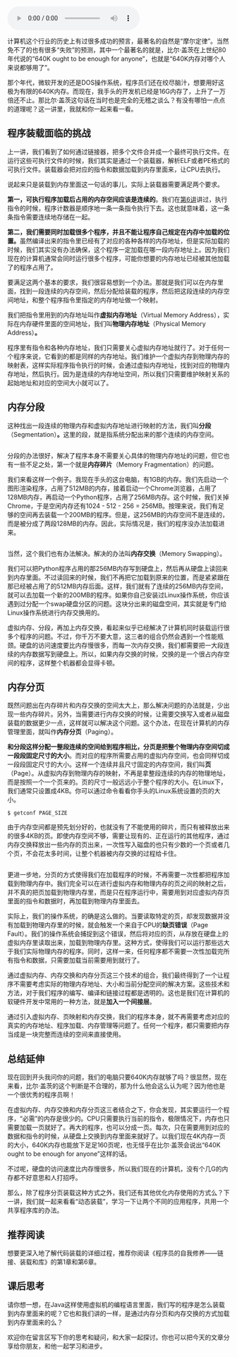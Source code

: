 <audio title="09 _ 程序装载：“640K内存”真的不够用么？" src="https://static001.geekbang.org/resource/audio/06/c3/068aa199c89bf246db4978f9873abec3.mp3" controls="controls"></audio> 
<p>计算机这个行业的历史上有过很多成功的预言，最著名的自然是“摩尔定律”。当然免不了的也有很多“失败”的预测，其中一个最著名的就是，比尔·盖茨在上世纪80年代说的“640K ought to be enough for anyone”，也就是“640K内存对哪个人来说都够用了”。</p><p>那个年代，微软开发的还是DOS操作系统，程序员们还在绞尽脑汁，想要用好这极为有限的640K内存。而现在，我手头的开发机已经是16G内存了，上升了一万倍还不止。那比尔·盖茨这句话在当时也是完全的无稽之谈么？有没有哪怕一点点的道理呢？这一讲里，我就和你一起来看一看。</p><h2>程序装载面临的挑战</h2><p>上一讲，我们看到了如何通过链接器，把多个文件合并成一个最终可执行文件。在运行这些可执行文件的时候，我们其实是通过一个装载器，解析ELF或者PE格式的可执行文件。装载器会把对应的指令和数据加载到内存里面来，让CPU去执行。</p><p>说起来只是装载到内存里面这一句话的事儿，实际上装载器需要满足两个要求。</p><p><strong>第一，可执行程序加载后占用的内存空间应该是连续的</strong>。我们在<a href="https://time.geekbang.org/column/article/94075">第6讲</a>讲过，执行指令的时候，程序计数器是顺序地一条一条指令执行下去。这也就意味着，这一条条指令需要连续地存储在一起。</p><!-- [[[read_end]]] --><p><strong>第二，我们需要同时加载很多个程序，并且不能让程序自己规定在内存中加载的位置。</strong>虽然编译出来的指令里已经有了对应的各种各样的内存地址，但是实际加载的时候，我们其实没有办法确保，这个程序一定加载在哪一段内存地址上。因为我们现在的计算机通常会同时运行很多个程序，可能你想要的内存地址已经被其他加载了的程序占用了。</p><p>要满足这两个基本的要求，我们很容易想到一个办法。那就是我们可以在内存里面，找到一段连续的内存空间，然后分配给装载的程序，然后把这段连续的内存空间地址，和整个程序指令里指定的内存地址做一个映射。</p><p>我们把指令里用到的内存地址叫作<strong>虚拟内存地址</strong>（Virtual Memory Address），实际在内存硬件里面的空间地址，我们叫<strong>物理内存地址</strong>（Physical Memory Address）<strong>。</strong></p><p>程序里有指令和各种内存地址，我们只需要关心虚拟内存地址就行了。对于任何一个程序来说，它看到的都是同样的内存地址。我们维护一个虚拟内存到物理内存的映射表，这样实际程序指令执行的时候，会通过虚拟内存地址，找到对应的物理内存地址，然后执行。因为是连续的内存地址空间，所以我们只需要维护映射关系的起始地址和对应的空间大小就可以了。</p><h2>内存分段</h2><p>这种找出一段连续的物理内存和虚拟内存地址进行映射的方法，我们叫<strong>分段</strong>（Segmentation）<strong>。</strong>这里的段，就是指系统分配出来的那个连续的内存空间。</p><p><img src="https://static001.geekbang.org/resource/image/24/18/24596e1e66d88c5d077b4c957d0d7f18.png" alt=""></p><p>分段的办法很好，解决了程序本身不需要关心具体的物理内存地址的问题，但它也有一些不足之处，第一个就是<strong>内存碎片</strong>（Memory Fragmentation）的问题。</p><p>我们来看这样一个例子。我现在手头的这台电脑，有1GB的内存。我们先启动一个图形渲染程序，占用了512MB的内存，接着启动一个Chrome浏览器，占用了128MB内存，再启动一个Python程序，占用了256MB内存。这个时候，我们关掉Chrome，于是空闲内存还有1024 - 512 - 256 = 256MB。按理来说，我们有足够的空间再去装载一个200MB的程序。但是，这256MB的内存空间不是连续的，而是被分成了两段128MB的内存。因此，实际情况是，我们的程序没办法加载进来。</p><p><img src="https://static001.geekbang.org/resource/image/57/d1/57211af3053ed621aeb903433c6c10d1.png" alt=""></p><p>当然，这个我们也有办法解决。解决的办法叫<strong>内存交换</strong>（Memory Swapping）。</p><p>我们可以把Python程序占用的那256MB内存写到硬盘上，然后再从硬盘上读回来到内存里面。不过读回来的时候，我们不再把它加载到原来的位置，而是紧紧跟在那已经被占用了的512MB内存后面。这样，我们就有了连续的256MB内存空间，就可以去加载一个新的200MB的程序。如果你自己安装过Linux操作系统，你应该遇到过分配一个swap硬盘分区的问题。这块分出来的磁盘空间，其实就是专门给Linux操作系统进行内存交换用的。</p><p>虚拟内存、分段，再加上内存交换，看起来似乎已经解决了计算机同时装载运行很多个程序的问题。不过，你千万不要大意，这三者的组合仍然会遇到一个性能瓶颈。硬盘的访问速度要比内存慢很多，而每一次内存交换，我们都需要把一大段连续的内存数据写到硬盘上。所以，如果内存交换的时候，交换的是一个很占内存空间的程序，这样整个机器都会显得卡顿。</p><h2>内存分页</h2><p>既然问题出在内存碎片和内存交换的空间太大上，那么解决问题的办法就是，少出现一些内存碎片。另外，当需要进行内存交换的时候，让需要交换写入或者从磁盘装载的数据更少一点，这样就可以解决这个问题。这个办法，在现在计算机的内存管理里面，就叫作<strong>内存分页</strong>（Paging）。</p><p><strong>和分段这样分配一整段连续的空间给到程序相比，分页是把整个物理内存空间切成一段段固定尺寸的大小</strong>。而对应的程序所需要占用的虚拟内存空间，也会同样切成一段段固定尺寸的大小。这样一个连续并且尺寸固定的内存空间，我们叫<strong>页</strong>（Page）。从虚拟内存到物理内存的映射，不再是拿整段连续的内存的物理地址，而是按照一个一个页来的。页的尺寸一般远远小于整个程序的大小。在Linux下，我们通常只设置成4KB。你可以通过命令看看你手头的Linux系统设置的页的大小。</p><pre><code>$ getconf PAGE_SIZE
</code></pre><p>由于内存空间都是预先划分好的，也就没有了不能使用的碎片，而只有被释放出来的很多4KB的页。即使内存空间不够，需要让现有的、正在运行的其他程序，通过内存交换释放出一些内存的页出来，一次性写入磁盘的也只有少数的一个页或者几个页，不会花太多时间，让整个机器被内存交换的过程给卡住。</p><p><img src="https://static001.geekbang.org/resource/image/0c/f0/0cf2f08e1ceda473df71189334857cf0.png" alt=""></p><p>更进一步地，分页的方式使得我们在加载程序的时候，不再需要一次性都把程序加载到物理内存中。我们完全可以在进行虚拟内存和物理内存的页之间的映射之后，并不真的把页加载到物理内存里，而是只在程序运行中，需要用到对应虚拟内存页里面的指令和数据时，再加载到物理内存里面去。</p><p>实际上，我们的操作系统，的确是这么做的。当要读取特定的页，却发现数据并没有加载到物理内存里的时候，就会触发一个来自于CPU的<strong>缺页错误</strong>（Page Fault）。我们的操作系统会捕捉到这个错误，然后将对应的页，从存放在硬盘上的虚拟内存里读取出来，加载到物理内存里。这种方式，使得我们可以运行那些远大于我们实际物理内存的程序。同时，这样一来，任何程序都不需要一次性加载完所有指令和数据，只需要加载当前需要用到就行了。</p><p>通过虚拟内存、内存交换和内存分页这三个技术的组合，我们最终得到了一个让程序不需要考虑实际的物理内存地址、大小和当前分配空间的解决方案。这些技术和方法，对于我们程序的编写、编译和链接过程都是透明的。这也是我们在计算机的软硬件开发中常用的一种方法，就是<strong>加入一个间接层</strong>。</p><p>通过引入虚拟内存、页映射和内存交换，我们的程序本身，就不再需要考虑对应的真实的内存地址、程序加载、内存管理等问题了。任何一个程序，都只需要把内存当成是一块完整而连续的空间来直接使用。</p><h2>总结延伸</h2><p>现在回到开头我问你的问题，我们的电脑只要640K内存就够了吗？很显然，现在来看，比尔·盖茨的这个判断是不合理的，那为什么他会这么认为呢？因为他也是一个很优秀的程序员啊！</p><p>在虚拟内存、内存交换和内存分页这三者结合之下，你会发现，其实要运行一个程序，“必需”的内存是很少的。CPU只需要执行当前的指令，极限情况下，内存也只需要加载一页就好了。再大的程序，也可以分成一页。每次，只在需要用到对应的数据和指令的时候，从硬盘上交换到内存里面来就好了。以我们现在4K内存一页的大小，640K内存也能放下足足160页呢，也无怪乎在比尔·盖茨会说出“640K ought to be enough for anyone”这样的话。</p><p>不过呢，硬盘的访问速度比内存慢很多，所以我们现在的计算机，没有个几G的内存都不好意思和人打招呼。</p><p>那么，除了程序分页装载这种方式之外，我们还有其他优化内存使用的方式么？下一讲，我们就一起来看看“动态装载”，学习一下让两个不同的应用程序，共用一个共享程序库的办法。</p><h2>推荐阅读</h2><p>想要更深入地了解代码装载的详细过程，推荐你阅读《程序员的自我修养——链接、装载和库》的第1章和第6章。</p><h2>课后思考</h2><p>请你想一想，在Java这样使用虚拟机的编程语言里面，我们写的程序是怎么装载到内存里面来的呢？它也和我们讲的一样，是通过内存分页和内存交换的方式加载到内存里面来的么？</p><p>欢迎你在留言区写下你的思考和疑问，和大家一起探讨。你也可以把今天的文章分享给你朋友，和他一起学习和进步。</p><p></p>